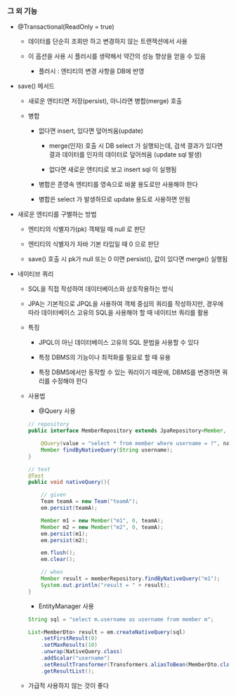### 그 외 기능

* @Transactional(ReadOnly = true)

    - 데이터를 단순히 조회만 하고 변경하지 않는 트랜잭션에서 사용

    - 이 옵션을 사용 시 플러시를 생략해서 약간의 성능 향상을 얻을 수 있음

        - 플러시 : 엔티티의 변경 사항을 DB에 반영

* save() 메서드

    - 새로운 엔티티면 저장(persist), 아니라면 병합(merge) 호출

    - 병합

        - 없다면 insert, 있다면 덮어씌움(update)

            - merge(인자) 호출 시 DB select 가 실행되는데, 검색 결과가 있다면 결과 데이터를 인자의 데이터로 덮어씌움 (update sql 발생)

            - 없다면 새로운 엔티티로 보고 insert sql 이 실행됨

        - 병합은 준영속 엔티티를 영속으로 바꿀 용도로만 사용해야 한다

        - 병합은 select 가 발생하므로 update 용도로 사용하면 안됨


* 새로운 엔티티를 구별하는 방법

    - 엔티티의 식별자가(pk) 객체일 때 null 로 판단

    - 엔티티의 식별자가 자바 기본 타입일 때 0 으로 판단

    - save() 호출 시 pk가 null 또는 0 이면 persist(), 값이 있다면 merge() 실행됨 

* 네이티브 쿼리

    - SQL을 직접 작성하여 데이터베이스와 상호작용하는 방식

    - JPA는 기본적으로 JPQL을 사용하여 객체 중심의 쿼리를 작성하지만, 경우에 따라 데이터베이스 고유의 SQL을 사용해야 할 때 네이티브 쿼리를 활용

    - 특징

        - JPQL이 아닌 데이터베이스 고유의 SQL 문법을 사용할 수 있다

        - 특정 DBMS의 기능이나 최적화를 필요로 할 때 유용

        - 특정 DBMS에서만 동작할 수 있는 쿼리이기 때문에, DBMS를 변경하면 쿼리를 수정해야 한다

    - 사용법

        - @Query 사용 

        ```java
        // repository
        public interface MemberRepository extends JpaRepository<Member, Long>{

            @Query(value = "select * from member where username = ?", nativeQuery = true)
            Member findByNativeQuery(String username);
        }

        // test
        @Test
        public void nativeQuery(){

            // given
            Team teamA = new Team("teamA");
            em.persist(teamA);

            Member m1 = new Member("m1", 0, teamA);
            Member m2 = new Member("m2", 0, teamA);
            em.persist(m1);
            em.persist(m2);

            em.flush();
            em.clear();

            // when
            Member result = memberRepository.findByNativeQuery("m1");
            System.out.println("result = " + result);
        }
        ```

        - EntityManager 사용

        ```java
        String sql = "select m.username as username from member m";

        List<MemberDto> result = em.createNativeQuery(sql)
            .setFirstResult(0)
            .setMaxResults(10)
            .unwrap(NativeQuery.class)
            .addScalar("username")
            .setResultTransformer(Transformers.aliasToBean(MemberDto.class))
            .getResultList();
        ```

    - 가급적 사용하지 않는 것이 좋다
